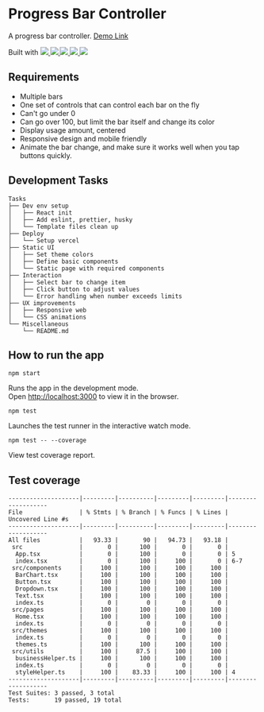 # Progress Bar Controller

A progress bar controller. [Demo Link](https://progress-bar-controller.vercel.app)

Built with
<a href="http://react.dev/" target="_blank">![](https://img.shields.io/badge/React-61DAFB?style=flat-square&logo=react&logoColor=black)
</a>
<a href="https://www.typescriptlang.org/" target="_blank">![](https://img.shields.io/badge/TypeScript-3178C6?style=flat-square&logo=typescript&logoColor=white)
</a>
<a href="https://styled-components.com/" target="_blank">![](https://img.shields.io/badge/styledcomponents-DB7093?style=flat-square&logo=styledcomponents&logoColor=white)
</a>
<a href="https://testing-library.com/" target="_blank">![](https://img.shields.io/badge/testinglibrary-E33332?style=flat-square&logo=testinglibrary&logoColor=white)
</a>
<a href="https://vercel.com/" target="_blank">![](https://img.shields.io/badge/Vercel-000000?style=flat-square&logo=vercel&logoColor=white)
</a>

## Requirements

- Multiple bars
- One set of controls that can control each bar on the fly
- Can't go under 0
- Can go over 100, but limit the bar itself and change its color
- Display usage amount, centered
- Responsive design and mobile friendly
- Animate the bar change, and make sure it works well when you tap buttons
quickly.

## Development Tasks
```
Tasks
├── Dev env setup
│   ├── React init
│   ├── Add eslint, prettier, husky
│   └── Template files clean up
├── Deploy
│   └── Setup vercel
├── Static UI
│   ├── Set theme colors
│   ├── Define basic components
│   └── Static page with required components
├── Interaction
│   ├── Select bar to change item
│   ├── Click button to adjust values
│   └── Error handling when number exceeds limits
├── UX improvements
│   ├── Responsive web
│   └── CSS animations
└── Miscellaneous
    └── README.md
```

## How to run the app

`npm start`

Runs the app in the development mode.\
Open [http://localhost:3000](http://localhost:3000) to view it in the browser.


`npm test`

Launches the test runner in the interactive watch mode.

`npm test -- --coverage`

View test coverage report.

## Test coverage
```
--------------------|---------|----------|---------|---------|-------------------
File                | % Stmts | % Branch | % Funcs | % Lines | Uncovered Line #s
--------------------|---------|----------|---------|---------|-------------------
All files           |   93.33 |       90 |   94.73 |   93.18 |                   
 src                |       0 |      100 |       0 |       0 |                   
  App.tsx           |       0 |      100 |       0 |       0 | 5                 
  index.tsx         |       0 |      100 |     100 |       0 | 6-7               
 src/components     |     100 |      100 |     100 |     100 |                   
  BarChart.tsx      |     100 |      100 |     100 |     100 |                   
  Button.tsx        |     100 |      100 |     100 |     100 |                   
  Dropdown.tsx      |     100 |      100 |     100 |     100 |                   
  Text.tsx          |     100 |      100 |     100 |     100 |                   
  index.ts          |       0 |        0 |       0 |       0 |                   
 src/pages          |     100 |      100 |     100 |     100 |                   
  Home.tsx          |     100 |      100 |     100 |     100 |                   
  index.ts          |       0 |        0 |       0 |       0 |                   
 src/themes         |     100 |      100 |     100 |     100 |                   
  index.ts          |       0 |        0 |       0 |       0 |                   
  themes.ts         |     100 |      100 |     100 |     100 |                   
 src/utils          |     100 |     87.5 |     100 |     100 |                   
  businessHelper.ts |     100 |      100 |     100 |     100 |                   
  index.ts          |       0 |        0 |       0 |       0 |                   
  styleHelper.ts    |     100 |    83.33 |     100 |     100 | 4                 
--------------------|---------|----------|---------|---------|-------------------
Test Suites: 3 passed, 3 total
Tests:       19 passed, 19 total
```
